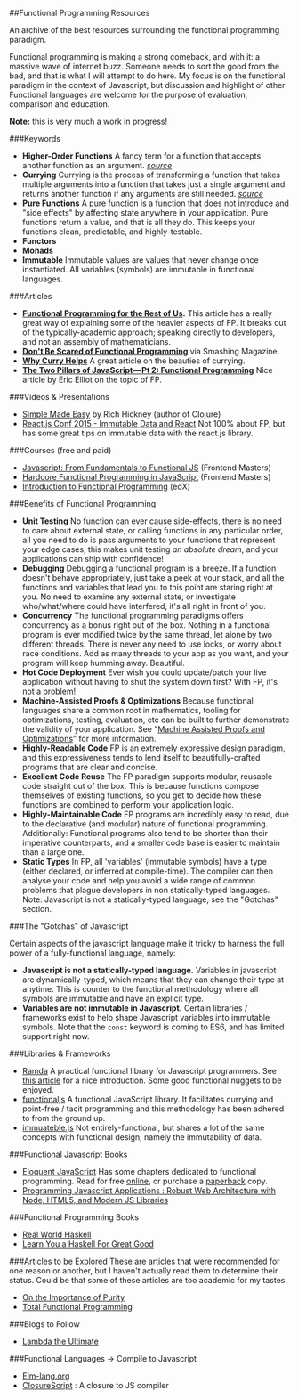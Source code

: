 ##Functional Programming Resources

An archive of the best resources surrounding the functional programming paradigm.

Functional programming is making a strong comeback, and with it: a massive wave of internet buzz. Someone needs to sort the good from the bad, and that is what I will attempt to do here.
My focus is on the functional paradigm in the context of Javascript, but discussion and highlight of other Functional languages are welcome for the purpose of evaluation, comparison and education.

**Note:** this is very much a work in progress!

###Keywords

- **Higher-Order Functions** A fancy term for a function that accepts another function as an argument. *[source](http://www.quora.com/What-is-a-simple-explanation-of-higher-order-functions-and-callbacks-in-JavaScript)*
- **Currying** Currying is the process of transforming a function that takes multiple arguments into a function that takes just a single argument and returns another function if any arguments are still needed. *[source](http://tech.pro/tutorial/2011/functional-javascript-part-4-function-currying)*
- **Pure Functions** A pure function is a function that does not introduce and "side effects" by affecting state anywhere in your application. Pure functions return a value, and that is all they do. This keeps your functions clean, predictable, and highly-testable.
- **Functors**
- **Monads**
- **Immutable** Immutable values are values that never change once instantiated. All variables (symbols) are immutable in functional languages.

###Articles

- **[Functional Programming for the Rest of Us](http://www.defmacro.org/ramblings/fp.html).** This article has a really great way of explaining some of the heavier aspects of FP. It breaks out of the typically-academic approach; speaking directly to developers, and not an assembly of mathematicians.
- **[Don't Be Scared of Functional Programming](http://www.smashingmagazine.com/2014/07/02/dont-be-scared-of-functional-programming/)** via Smashing Magazine.
- **[Why Curry Helps](http://hughfdjackson.com/javascript/why-curry-helps/)** A great article on the beauties of currying.
- **[The Two Pillars of JavaScript — Pt 2: Functional Programming](https://medium.com/javascript-scene/the-two-pillars-of-javascript-pt-2-functional-programming-a63aa53a41a4)** Nice article by Eric Elliot on the topic of FP.

###Videos & Presentations

- [Simple Made Easy](http://www.infoq.com/presentations/Simple-Made-Easy) by Rich Hickney (author of Clojure)
- [React.js Conf 2015 - Immutable Data and React](https://www.youtube.com/watch?v=I7IdS-PbEgI) Not 100% about FP, but has some great tips on immutable data with the react.js library.

###Courses (free and paid)

- [Javascript: From Fundamentals to Functional JS](https://frontendmasters.com/courses/js-fundamentals-to-functional/) (Frontend Masters)
- [Hardcore Functional Programming in JavaScript](https://frontendmasters.com/courses/functional-javascript/) (Frontend Masters)
- [Introduction to Functional Programming](https://www.edx.org/course/introduction-functional-programming-delftx-fp101x#.VQaxMmTkcme) (edX)

###Benefits of Functional Programming

- **Unit Testing** No function can ever cause side-effects, there is no need to care about external state, or calling functions in any particular order, all you need to do is pass arguments to your functions that represent your edge cases, this makes unit testing *an absolute dream*, and your applications can ship with confidence!
- **Debugging** Debugging a functional program is a breeze. If a function doesn't behave appropriately, just take a peek at your stack, and all the functions and variables that lead you to this point are staring right at you. No need to examine any external state, or investigate who/what/where could have interfered, it's all right in front of you.
- **Concurrency** The functional programming paradigms offers concurrency as a bonus right out of the box. Nothing in a functional program is ever modified twice by the same thread, let alone by two different threads. There is never any need to use locks, or worry about race conditions. Add as many threads to your app as you want, and your program will keep humming away. Beautiful.
- **Hot Code Deployment** Ever wish you could update/patch your live application without having to shut the system down first? With FP, it's not a problem!
- **Machine-Assisted Proofs & Optimizations** Because functional languages share a common root in mathematics, tooling for optimizations, testing, evaluation, etc can be built to further demonstrate the validity of your application. See "[Machine Assisted Proofs and Optimizations](http://www.defmacro.org/ramblings/fp.html)" for more information.
- **Highly-Readable Code** FP is an extremely expressive design paradigm, and this expressiveness tends to lend itself to beautifully-crafted programs that are clear and concise.
- **Excellent Code Reuse** The FP paradigm supports modular, reusable code straight out of the box. This is because functions compose themselves of existing functions, so you get to decide how these functions are combined to perform your application logic.
- **Highly-Maintainable Code** FP programs are incredibly easy to read, due to the declarative (and modular) nature of functional programming. Additionally: Functional programs also tend to be shorter than their imperative counterparts, and a smaller code base is easier to maintain than a large one.
- **Static Types** In FP, all 'variables' (immutable symbols) have a type (either declared, or inferred at compile-time). The compiler can then analyse your code and help you avoid a wide range of common problems that plague developers in non statically-typed languages. Note: Javascript is not a statically-typed language, see the "Gotchas" section.

###The "Gotchas" of Javascript

Certain aspects of the javascript language make it tricky to harness the full power of a fully-functional language, namely:

- **Javascript is not a statically-typed language.** Variables in javascript are dynamically-typed, which means that they can change their type at anytime. This is counter to the functional methodology where all symbols are immutable and have an explicit type.
- **Variables are not immutable in Javascript.** Certain libraries / frameworks exist to help shape Javascript variables into immutable symbols. Note that the `const` keyword is coming to ES6, and has limited support right now.


###Libraries & Frameworks

- [Ramda](http://ramdajs.com/) A practical functional library for Javascript programmers. See [this article](http://developer.telerik.com/featured/practical-functional-javascript-ramda/) for a nice introduction. Some good functional nuggets to be enjoyed.
- [functionaljs](http://functionaljs.com/) A functional JavaScript library. It facilitates currying and point-free / tacit programming and this methodology has been adhered to from the ground up.
- [immuateble.js](https://github.com/facebook/immutable-js) Not entirely-functional, but shares a lot of the same concepts with functional design, namely the immutability of data.

###Functional Javascript Books

- [Eloquent JavaScript](http://eloquentjavascript.net/) Has some chapters dedicated to functional programming. Read for free [online](http://eloquentjavascript.net/), or purchase a [paperback](http://www.amazon.com/gp/product/1593275846/ref=as_li_qf_sp_asin_il_tl?ie=UTF8&camp=1789&creative=9325&creativeASIN=1593275846&linkCode=as2&tag=marijhaver-20&linkId=VPXXXSRYC5COG5R5) copy.
- [Programming Javascript Applications : Robust Web Architecture with Node, HTML5, and Modern JS Libraries](http://www.amazon.com/Programming-JavaScript-Applications-Architecture-Libraries/dp/1491950293/ref=sr_1_1?s=books&ie=UTF8&qid=1426178193&sr=1-1&keywords=Eric+Elliot)

###Functional Programming Books

- [Real World Haskell](http://book.realworldhaskell.org/)
- [Learn You a Haskell For Great Good](http://learnyouahaskell.com/)

###Articles to be Explored
These are articles that were recommended for one reason or another, but I haven't actually read them to determine their status. Could be that some of these articles are too academic for my tastes.

- [On the Importance of Purity](http://higherlogics.blogspot.pt/2007/10/on-importance-of-purity.html)
- [Total Functional Programming](http://www.eis.mdx.ac.uk/staffpages/dat/sblp1.pdf)

###Blogs to Follow
- [Lambda the Ultimate](http://lambda-the-ultimate.org/)

###Functional Languages -> Compile to Javascript

- [Elm-lang.org](http://elm-lang.org/)
- [ClosureScript](https://github.com/clojure/clojurescript) : A closure to JS compiler
